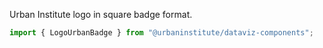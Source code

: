 Urban Institute logo in square badge format.

```js
import { LogoUrbanBadge } from "@urbaninstitute/dataviz-components";
```

